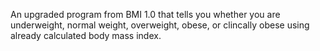 An upgraded program from BMI 1.0 that tells you whether you are underweight, normal weight, overweight, obese, or clincally obese using already calculated body mass index.